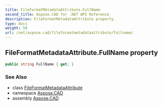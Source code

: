 ```yaml
---
title: FileFormatMetadataAttribute.FullName
second_title: Aspose.CAD for .NET API Reference
description: FileFormatMetadataAttribute property. 
type: docs
weight: 50
url: /net/aspose.cad/fileformatmetadataattribute/fullname/
---
```

## FileFormatMetadataAttribute.FullName property

```csharp
public string FullName { get; }
```

### See Also

* class [FileFormatMetadataAttribute](../)
* namespace [Aspose.CAD](../../../aspose.cad/)
* assembly [Aspose.CAD](../../../)


